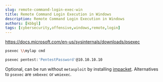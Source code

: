 ```yaml
---
slug: remote-command-login-exec-win
title: Remote Command Login Execution in Windows
description: Remote Command Login Execution in Windows
authors: [kbbgl]
tags: [cybersecurity,offensive,windows,remote,login]
---
```


https://docs.microsoft.com/en-us/sysinternals/downloads/psexec

```bash
psexec \\mylap cmd
```

```bash
psexec pentest:'PentestPassword'@10.10.10.10
```

Optional, can be run without `metasploit` by installing [impacket](https://github.com/SecureAuthCorp/impacket). Alternatives to `psexec` are `smbexec` or `wmiexec`.